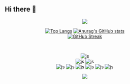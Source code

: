 ## Hi there 👋

<!--
**thgmldl0115/thgmldl0115** is a ✨ _special_ ✨ repository because its `README.md` (this file) appears on your GitHub profile.

Here are some ideas to get you started:

- 🔭 I’m currently working on ...
- 🌱 I’m currently learning ...
- 👯 I’m looking to collaborate on ...
- 🤔 I’m looking for help with ...
- 💬 Ask me about ...
- 📫 How to reach me: ...
- 😄 Pronouns: ...
- ⚡ Fun fact: ...
-->

<div align="center">  
  <img src="https://capsule-render.vercel.app/api?type=waving&color=f1d1d2&height=230&section=header&text=sohee%20lee&fontSize=70" />

  [![Top Langs](https://github-readme-stats.vercel.app/api/top-langs/?username=thgmldl0115)](https://github.com/anuraghazra/github-readme-stats) 
  [![Anurag's GitHub stats](https://github-readme-stats.vercel.app/api?username=thgmldl0115)](https://github.com/anuraghazra/github-readme-stats) <br>
  [![GitHub Streak](https://streak-stats.demolab.com/?user=thgmldl0115)](https://git.io/streak-stats)

  <br>


  
  ![js](https://img.shields.io/badge/Gmail-D14836?style=for-the-badge&logo=gmail&logoColor=white) <br>
  ![js](https://img.shields.io/badge/GIT-E44C30?style=for-the-badge&logo=git&logoColor=white)
  ![js](https://img.shields.io/badge/GitHub-100000?style=for-the-badge&logo=github&logoColor=white) <br>
  ![js](https://img.shields.io/badge/Python-3776AB?style=for-the-badge&logo=python&logoColor=white)
  ![js](https://img.shields.io/badge/HTML-239120?style=for-the-badge&logo=html5&logoColor=white)
  ![js](https://img.shields.io/badge/CSS-239120?&style=for-the-badge&logo=css3&logoColor=white)
  ![js](https://img.shields.io/badge/JavaScript-F7DF1E?style=for-the-badge&logo=JavaScript&logoColor=white)
  ![js](https://img.shields.io/badge/Java-ED8B00?style=for-the-badge&logo=openjdk&logoColor=white)
  ![js](https://img.shields.io/badge/Oracle-F80000?style=for-the-badge&logo=Oracle&logoColor=white)

  



  <img src="https://capsule-render.vercel.app/api?type=waving&color=f1d1d2&height=230&section=footer&text=&fontSize=" />
</div>
  

